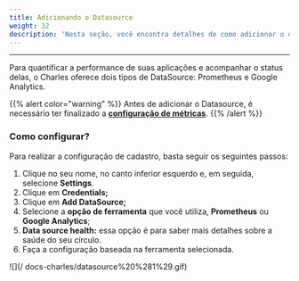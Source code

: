 ```yaml
---
title: Adicionando o Datasource
weight: 32
description: 'Nesta seção, você encontra detalhes de como adicionar o datasource no Charles.'
---
```


---

Para quantificar a performance de suas aplicações e acompanhar o status delas, o Charles oferece dois tipos de DataSource: Prometheus e Google Analytics. 

{{% alert color="warning" %}}
Antes de adicionar o Datasource, é necessário ter finalizado a [**configuração de métricas**](../../../referencia/metricas/configurando-metricas).
{{% /alert %}}

### Como configurar? 

Para realizar a configuração de cadastro, basta seguir os seguintes passos:

1. Clique no seu nome, no canto inferior esquerdo e, em seguida, selecione **Settings**.
2. Clique em **Credentials;**
3. Clique em **Add DataSource;**
4. Selecione a **opção de ferramenta** que você utiliza, **Prometheus** ou **Google Analytics**;
5. **Data source health:** essa opção é para saber mais detalhes sobre a saúde do seu círculo.
6. Faça a configuração baseada na ferramenta selecionada.

![](/ docs-charles/datasource%20%281%29.gif)
